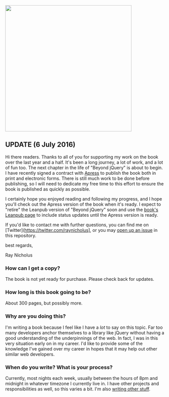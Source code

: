 <img src="https://s3.amazonaws.com/titlepages.leanpub.com/beyondjquery/hero?1467862892" width="400">

## UPDATE (6 July 2016)

Hi there readers. Thanks to all of you for supporting my work on the book over the last year and a half. It's been a long journey, a lot of work, and a lot of fun too. The next chapter in the life of "Beyond jQuery" is about to begin. I have recently signed a contract with [Apress][apress] to publish the book both in print and electronic forms. There is still much work to be done before publishing, so I will need to dedicate my free time to this effort to ensure the book is published as quickly as possible.

I certainly hope you enjoyed reading and following my progress, and I hope you'll check out the Apress version of the book when it's ready. I expect to "retire" the Leanpub version of "Beyond jQuery" soon and use the [book's Leanpub page][leanpub] to include status updates until the Apress version is ready.

If you'd like to contact me with further questions, you can find me on [Twitter](https://twitter.com/raynicholus], or you may [open up an issue][issues] in this repository.

best regards,

Ray Nicholus


### How can I get a copy?

The book is not yet ready for purchase. Please check back for updates.


### How long is this book going to be?

About 300 pages, but possibly more.


### Why are you doing this?

I'm writing a book because I feel like I have a _lot_ to say on this topic. Far too many developers anchor themselves to a library like jQuery without having a good understanding of the underpinnings of the web. In fact, I was in this very situation early on in my career. I'd like to provide some of the knowledge I've gained over my career in hopes that it may help out other similar web developers.


### When do you write? What is your process?

Currently, most nights each week, usually between the hours of 8pm and midnight in whatever timezone I currently live in. I have other projects and responsibilities as well, so this varies a bit. I'm also [writing other stuff][raynicholus.com].


[apress]: https://www.apress.com/
[issues]: https://github.com/rnicholus/beyond-jquery-book/issues/new
[leanpub]: https://leanpub.com/beyondjquery
[raynicholus.com]: http://raynicholus.com/
